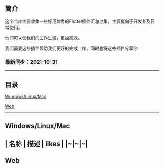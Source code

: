 
## 简介
这个仓库主要收集一些好用优秀的Flutter插件汇总收集，主要偏向于开发者及日常使用。

他们可以使我们的工作生活，更加高效。

我们需要这些插件帮助我们更好的完成工作，同时也将这些插件分享你

### 最新同步：2021-10-31 
---
## 目录

[Windows/Linux/Mac](#WindowsLinuxMac)

[Web](#Web)

---
## Windows/Linux/Mac
| 名称 | 描述 | likes |
|~|~|~|
---
## Web
